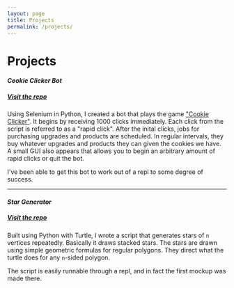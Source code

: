 ```yaml
---
layout: page
title: Projects
permalink: /projects/
---
```


<h1 class="page-heading">Projects</h1>


#### _Cookie Clicker Bot_
##### [Visit the repo](https://github.com/phedayat/sel_cookie)

Using Selenium in Python, I created a bot that plays the game ["Cookie Clicker"](https://orteil.dashnet.org/cookieclicker/). It begins by receiving 1000 clicks immediately. Each click from the script is referred to as a "rapid click". After the inital clicks, jobs for purchasing upgrades and products are scheduled. In regular intervals, they buy whatever upgrades and products they can given the cookies we have. A small GUI also appears that allows you to begin an arbitrary amount of rapid clicks or quit the bot.

I've been able to get this bot to work out of a repl to some degree of success.

---


#### _Star Generator_
##### [Visit the repo](https://github.com/phedayat/python-scripts/blob/master/turt.py)

Built using Python with Turtle, I wrote a script that generates stars of `n` vertices repeatedly. Basically it draws stacked stars. The stars are drawn using simple geometric formulas for regular polygons. They direct what the turtle does for any `n`-sided polygon.

The script is easily runnable through a repl, and in fact the first mockup was made there.